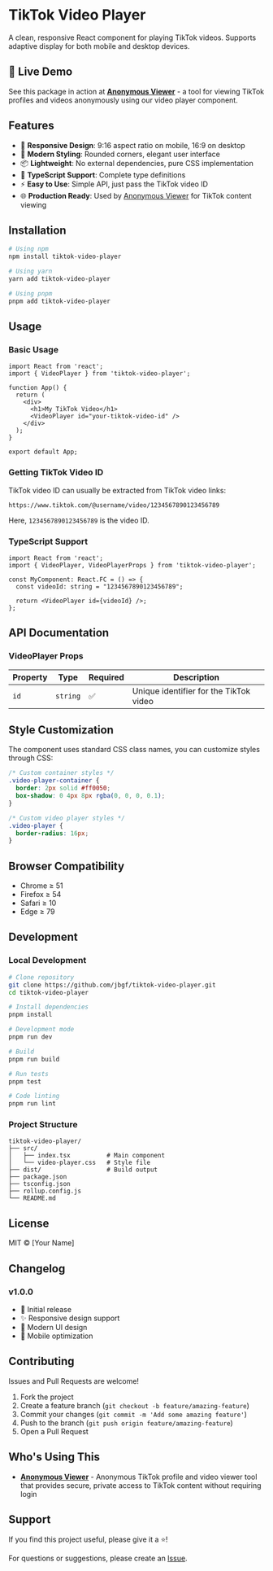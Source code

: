 # TikTok Video Player

A clean, responsive React component for playing TikTok videos. Supports adaptive display for both mobile and desktop devices.

## 🚀 Live Demo

See this package in action at **[Anonymous Viewer](https://www.anonymous-viewer.com/)** - a tool for viewing TikTok profiles and videos anonymously using our video player component.

## Features

- 📱 **Responsive Design**: 9:16 aspect ratio on mobile, 16:9 on desktop
- 🎨 **Modern Styling**: Rounded corners, elegant user interface
- 📦 **Lightweight**: No external dependencies, pure CSS implementation
- 🔧 **TypeScript Support**: Complete type definitions
- ⚡ **Easy to Use**: Simple API, just pass the TikTok video ID
- 🌐 **Production Ready**: Used by [Anonymous Viewer](https://www.anonymous-viewer.com/) for TikTok content viewing

## Installation

```bash
# Using npm
npm install tiktok-video-player

# Using yarn
yarn add tiktok-video-player

# Using pnpm
pnpm add tiktok-video-player
```

## Usage

### Basic Usage

```tsx
import React from 'react';
import { VideoPlayer } from 'tiktok-video-player';

function App() {
  return (
    <div>
      <h1>My TikTok Video</h1>
      <VideoPlayer id="your-tiktok-video-id" />
    </div>
  );
}

export default App;
```

### Getting TikTok Video ID

TikTok video ID can usually be extracted from TikTok video links:

```
https://www.tiktok.com/@username/video/1234567890123456789
```

Here, `1234567890123456789` is the video ID.

### TypeScript Support

```tsx
import React from 'react';
import { VideoPlayer, VideoPlayerProps } from 'tiktok-video-player';

const MyComponent: React.FC = () => {
  const videoId: string = "1234567890123456789";
  
  return <VideoPlayer id={videoId} />;
};
```

## API Documentation

### VideoPlayer Props

| Property | Type | Required | Description |
|----------|------|----------|-------------|
| `id` | `string` | ✅ | Unique identifier for the TikTok video |

## Style Customization

The component uses standard CSS class names, you can customize styles through CSS:

```css
/* Custom container styles */
.video-player-container {
  border: 2px solid #ff0050;
  box-shadow: 0 4px 8px rgba(0, 0, 0, 0.1);
}

/* Custom video player styles */
.video-player {
  border-radius: 16px;
}
```

## Browser Compatibility

- Chrome ≥ 51
- Firefox ≥ 54
- Safari ≥ 10
- Edge ≥ 79

## Development

### Local Development

```bash
# Clone repository
git clone https://github.com/jbgf/tiktok-video-player.git
cd tiktok-video-player

# Install dependencies
pnpm install

# Development mode
pnpm run dev

# Build
pnpm run build

# Run tests
pnpm test

# Code linting
pnpm run lint
```

### Project Structure

```
tiktok-video-player/
├── src/
│   ├── index.tsx          # Main component
│   └── video-player.css   # Style file
├── dist/                  # Build output
├── package.json
├── tsconfig.json
├── rollup.config.js
└── README.md
```

## License

MIT © [Your Name]

## Changelog

### v1.0.0

- 🎉 Initial release
- ✨ Responsive design support
- 🎨 Modern UI design
- 📱 Mobile optimization

## Contributing

Issues and Pull Requests are welcome!

1. Fork the project
2. Create a feature branch (`git checkout -b feature/amazing-feature`)
3. Commit your changes (`git commit -m 'Add some amazing feature'`)
4. Push to the branch (`git push origin feature/amazing-feature`)
5. Open a Pull Request

## Who's Using This

- **[Anonymous Viewer](https://www.anonymous-viewer.com/)** - Anonymous TikTok profile and video viewer tool that provides secure, private access to TikTok content without requiring login

## Support

If you find this project useful, please give it a ⭐️!

For questions or suggestions, please create an [Issue](https://github.com/jbgf/tiktok-video-player/issues). 